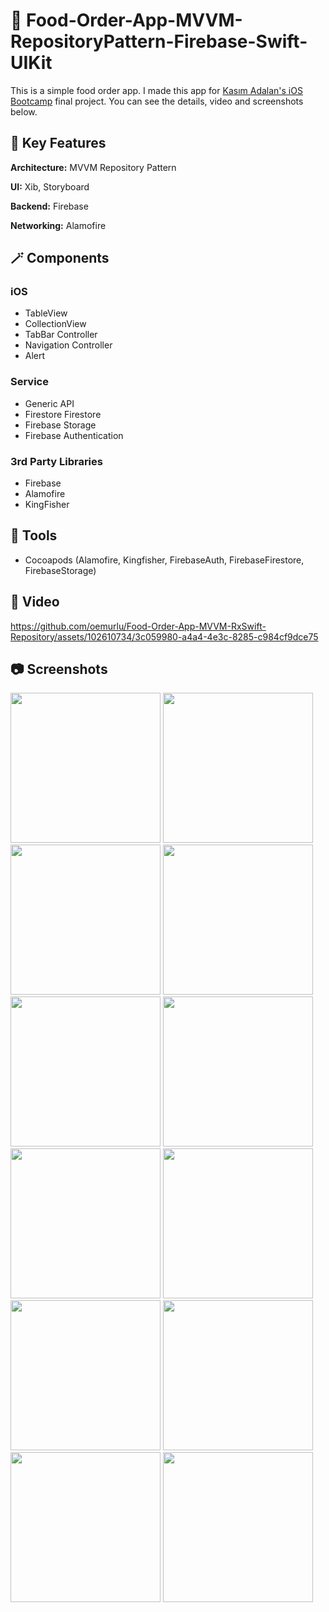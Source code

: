 # :pizza: Food-Order-App-MVVM-RepositoryPattern-Firebase-Swift-UIKit

This is a simple food order app. I made this app for [Kasım Adalan's iOS Bootcamp](https://www.udemy.com/course/ios-bootcamp-program-swift/) final project.  You can see the details, video and screenshots below.

## :nut_and_bolt: Key Features

**Architecture:** MVVM Repository Pattern

**UI:** Xib, Storyboard

**Backend:** Firebase

**Networking:** Alamofire

## :magic_wand: Components

### iOS
- TableView
- CollectionView
- TabBar Controller
- Navigation Controller
- Alert

### Service
- Generic API 
- Firestore Firestore
- Firebase Storage
- Firebase Authentication

### 3rd Party Libraries
- Firebase
- Alamofire
- KingFisher


## :hammer: Tools

* Cocoapods (Alamofire, Kingfisher, FirebaseAuth, FirebaseFirestore, FirebaseStorage)
 
## :movie_camera: Video

https://github.com/oemurlu/Food-Order-App-MVVM-RxSwift-Repository/assets/102610734/3c059980-a4a4-4e3c-8285-c984cf9dce75



## :camera: Screenshots

<p float="left">
<img width="240" src="/screenshots/ss1.png">
<img width="240" src="/screenshots/ss2.png">
<img width="240" src="/screenshots/ss3.png">
<img width="240" src="/screenshots/ss4.png">
<img width="240" src="/screenshots/ss5.png">
<img width="240" src="/screenshots/ss6.png">
<img width="240" src="/screenshots/ss7.png">
<img width="240" src="/screenshots/ss8.png">
<img width="240" src="/screenshots/ss9.png">
<img width="240" src="/screenshots/ss10.png">
<img width="240" src="/screenshots/ss11.png">
<img width="240" src="/screenshots/ss12.png">
</p>

